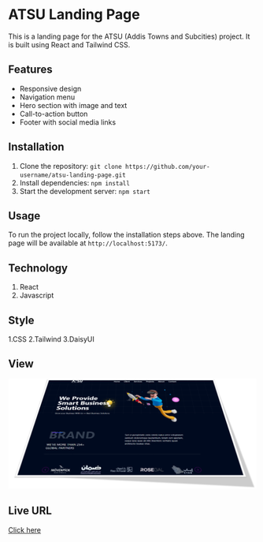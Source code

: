 # ATSU Landing Page

This is a landing page for the ATSU (Addis Towns and Subcities) project. It is built using React and Tailwind CSS.

## Features

- Responsive design
- Navigation menu
- Hero section with image and text
- Call-to-action button
- Footer with social media links

## Installation

1. Clone the repository: `git clone https://github.com/your-username/atsu-landing-page.git`
2. Install dependencies: `npm install`
3. Start the development server: `npm start`

## Usage

To run the project locally, follow the installation steps above. The landing page will be available at `http://localhost:5173/`.

## Technology

1. React
2. Javascript
   
## Style
1.CSS
2.Tailwind
3.DaisyUI

## View 

![Alt text](3d_Image.png "This is the image title")

## Live URL
[Click here](https://atsulandingpage.netlify.app/)
